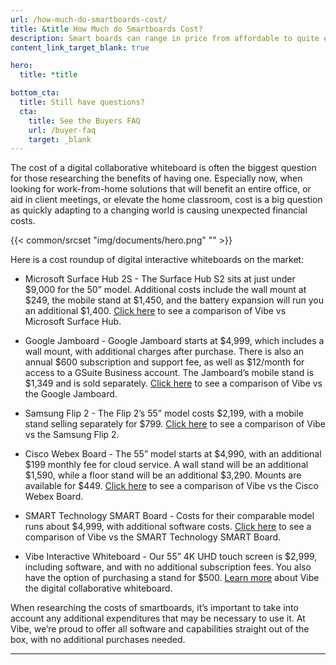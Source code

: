 ```yaml
---
url: /how-much-do-smartboards-cost/
title: &title How Much do Smartboards Cost?
description: Smart boards can range in price from affordable to quite expensive. Compare pricing for touchscreen whiteboards like Vibe board to find out how much smartboards cost
content_link_target_blank: true

hero:
  title: *title

bottom_cta:
  title: Still have questions?
  cta:
    title: See the Buyers FAQ
    url: /buyer-faq
    target: _blank
---
```


The cost of a digital collaborative whiteboard is often the biggest question for those researching the benefits of having one. Especially now, when looking for work-from-home solutions that will benefit an entire office, or aid in client meetings, or elevate the home classroom, cost is a big question as quickly adapting to a changing world is causing unexpected financial costs.

{{< common/srcset "img/documents/hero.png" "" >}}

Here is a cost roundup of digital interactive whiteboards on the market:

- Microsoft Surface Hub 2S - The Surface Hub S2 sits at just under $9,000 for the 50” model. Additional costs include the wall mount at $249, the mobile stand at $1,450, and the battery expansion will run you an additional $1,400. [Click here][1] to see a comparison of Vibe vs Microsoft Surface Hub.

[1]: https://vibe.us/comparison/vibe-vs-microsoft-surface-hub/

- Google Jamboard - Google Jamboard starts at $4,999, which includes a wall mount, with additional charges after purchase. There is also an annual $600 subscription and support fee, as well as $12/month for access to a GSuite Business account. The Jamboard’s mobile stand is $1,349 and is sold separately. [Click here][2] to see a comparison of Vibe vs the Google Jamboard.

[2]: https://vibe.us/comparison/vibe-vs-google-jamboard/

- Samsung Flip 2 - The Flip 2’s 55” model costs $2,199, with a mobile stand selling separately for $799. [Click here][3] to see a comparison of Vibe vs the Samsung Flip 2.

[3]: https://vibe.us/comparison/vibe-vs-samsung-flip/

- Cisco Webex Board - The 55” model starts at $4,990, with an additional $199 monthly fee for cloud service. A wall stand will be an additional $1,590, while a floor stand will be an additional $3,290. Mounts are available for \$449. [Click here][4] to see a comparison of Vibe vs the Cisco Webex Board.

[4]: https://vibe.us/comparison/vibe-vs-cisco-webex-board/

- SMART Technology SMART Board - Costs for their comparable model runs about \$4,999, with additional software costs. [Click here][5] to see a comparison of Vibe vs the SMART Technology SMART Board.

[5]: https://vibe.us/comparison/vibe-vs-smart-board/

- Vibe Interactive Whiteboard - Our 55” 4K UHD touch screen is $2,999, including software, and with no additional subscription fees. You also have the option of purchasing a stand for $500. [Learn more][6] about Vibe the digital collaborative whiteboard.

[6]: https://vibe.us/hardware/

When researching the costs of smartboards, it’s important to take into account any additional expenditures that may be necessary to use it. At Vibe, we’re proud to offer all software and capabilities straight out of the box, with no additional purchases needed.

---
